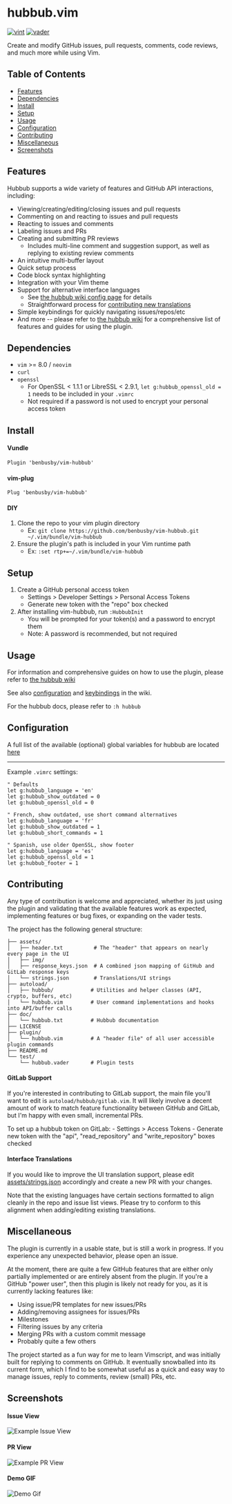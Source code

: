 # hubbub.vim

[![vint](https://github.com/benbusby/vim-hubbub/workflows/vint/badge.svg)](https://github.com/benbusby/vim-hubbub/actions?query=workflow%3Avint)
[![vader](https://github.com/benbusby/vim-hubbub/workflows/vader/badge.svg)](https://github.com/benbusby/vim-hubbub/actions?query=workflow%3Avader)

Create and modify GitHub issues, pull requests, comments, code reviews, and much more while using Vim.

## Table of Contents
- [Features](#features)
- [Dependencies](#dependencies)
- [Install](#install)
- [Setup](#setup)
- [Usage](#usage)
- [Configuration](#configuration)
- [Contributing](#contributing)
- [Miscellaneous](#miscellaneous)
- [Screenshots](#screenshots)

## Features
Hubbub supports a wide variety of features and GitHub API interactions, including:

- Viewing/creating/editing/closing issues and pull requests
- Commenting on and reacting to issues and pull requests
- Reacting to issues and comments
- Labeling issues and PRs
- Creating and submitting PR reviews
    - Includes multi-line comment and suggestion support, as well as replying to existing review comments
- An intuitive multi-buffer layout
- Quick setup process
- Code block syntax highlighting
- Integration with your Vim theme
- Support for alternative interface languages
    - See [the hubbub wiki config page](https://github.com/benbusby/vim-hubbub/wiki/Configuration#appearanceui) for details
    - Straightforward process for [contributing new translations](#interface-translations)
- Simple keybindings for quickly navigating issues/repos/etc
- And more -- please refer to [the hubbub wiki](https://github.com/benbusby/vim-hubbub/wiki) for a comprehensive list of features and guides for using the plugin.

## Dependencies
- `vim` >= 8.0 / `neovim`
- `curl`
- `openssl`
  - For OpenSSL < 1.1.1 or LibreSSL < 2.9.1, `let g:hubbub_openssl_old = 1` needs to be included in your `.vimrc`
  - Not required if a password is not used to encrypt your personal access token

## Install
#### Vundle
`Plugin 'benbusby/vim-hubbub'`
#### vim-plug
`Plug 'benbusby/vim-hubbub'`
#### DIY
  1. Clone the repo to your vim plugin directory
      - Ex: `git clone https://github.com/benbusby/vim-hubbub.git ~/.vim/bundle/vim-hubbub`
  2. Ensure the plugin's path is included in your Vim runtime path
      - Ex: `:set rtp+=~/.vim/bundle/vim-hubbub`

## Setup
1. Create a GitHub personal access token
    - Settings > Developer Settings > Personal Access Tokens
    - Generate new token with the "repo" box checked
2. After installing vim-hubbub, run `:HubbubInit`
    - You will be prompted for your token(s) and a password to encrypt them
    - Note: A password is recommended, but not required

## Usage

For information and comprehensive guides on how to use the plugin, please refer to [the hubbub wiki](https://github.com/benbusby/vim-hubbub/wiki)

See also [configuration](https://github.com/benbusby/vim-hubbub/wiki/Configuration) and [keybindings](https://github.com/benbusby/vim-hubbub/wiki/Keybindings) in the wiki.

For the hubbub docs, please refer to `:h hubbub`

## Configuration

A full list of the available (optional) global variables for hubbub are located [here](https://github.com/benbusby/vim-hubbub/wiki/Configuration)

<hr>
  
Example `.vimrc` settings:
```vim
" Defaults
let g:hubbub_language = 'en'
let g:hubbub_show_outdated = 0
let g:hubbub_openssl_old = 0
```

```vim
" French, show outdated, use short command alternatives
let g:hubbub_language = 'fr'
let g:hubbub_show_outdated = 1
let g:hubbub_short_commands = 1
```

```vim
" Spanish, use older OpenSSL, show footer
let g:hubbub_language = 'es'
let g:hubbub_openssl_old = 1
let g:hubbub_footer = 1
```

## Contributing

Any type of contribution is welcome and appreciated, whether its just using the plugin and validating that the available features work as expected, implementing features or bug fixes, or expanding on the vader tests.

The project has the following general structure:

```
├── assets/
│   ├── header.txt          # The "header" that appears on nearly every page in the UI 
│   ├── img/
│   ├── response_keys.json  # A combined json mapping of GitHub and GitLab response keys
│   └── strings.json        # Translations/UI strings
├── autoload/
│   ├── hubbub/            # Utilities and helper classes (API, crypto, buffers, etc)
│   └── hubbub.vim         # User command implementations and hooks into API/buffer calls
├── doc/
│   └── hubbub.txt         # Hubbub documentation
├── LICENSE
├── plugin/
│   └── hubbub.vim         # A "header file" of all user accessible plugin commands
├── README.md
└── test/
    └── hubbub.vader       # Plugin tests
```

#### GitLab Support
If you're interested in contributing to GitLab support, the main file you'll want to edit is `autoload/hubbub/gitlab.vim`. It will likely involve a decent amount of work to match feature functionality between GitHub and GitLab, but I'm happy with even small, incremental PRs.

To set up a hubbub token on GitLab:
    - Settings > Access Tokens
    - Generate new token with the "api", "read_repository" and "write_repository" boxes checked

#### Interface Translations
If you would like to improve the UI translation support, please edit [assets/strings.json](assets/strings.json) accordingly and create a new PR with your changes.

Note that the existing languages have certain sections formatted to align cleanly in the repo and issue list views. Please try to conform to this alignment when adding/editing existing translations.

## Miscellaneous

The plugin is currently in a usable state, but is still a work in progress. If you experience any unexpected behavior, please open an issue.

At the moment, there are quite a few GitHub features that are either only partially implemented or are entirely absent from the plugin. If you're a GitHub "power user", then this plugin is likely not ready for you, as it is currently lacking features like:

- Using issue/PR templates for new issues/PRs
- Adding/removing assignees for issues/PRs
- Milestones
- Filtering issues by any criteria
- Merging PRs with a custom commit message
- Probably quite a few others

The project started as a fun way for me to learn Vimscript, and was initially built for replying to comments on GitHub. It eventually snowballed into its current form, which I find to be somewhat useful as a quick and easy way to manage issues, reply to comments, review (small) PRs, etc.

## Screenshots

#### Issue View
![Example Issue View](https://raw.githubusercontent.com/wiki/benbusby/vim-hubbub/images/ss_issue.png)


#### PR View
![Example PR View](https://raw.githubusercontent.com/wiki/benbusby/vim-hubbub/images/ss_pr.png)


#### Demo GIF
![Demo Gif](https://raw.githubusercontent.com/wiki/benbusby/vim-hubbub/images/hubbub.gif)
